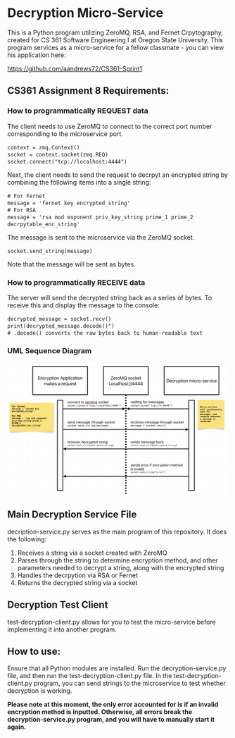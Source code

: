 # Decryption Micro-Service
This is a Python program utilizing ZeroMQ, RSA, and Fernet Crpytography, created for CS 361 Software Engineering I at Oregon State University. This program services as a micro-service for a fellow classmate - you can view his application here:

https://github.com/aandrews72/CS361-Sprint1

## CS361 Assignment 8 Requirements:
### How to programmatically REQUEST data
The client needs to use ZeroMQ to connect to the correct port number corresponding to the microservice port.
```
context = zmq.Context()
socket = context.socket(zmq.REQ)
socket.connect("tcp://localhost:4444")
```
Next, the client needs to send the request to decrpyt an encrypted string by combining the following items into a single string:
```
# For Fernet
message = 'fernet key encrypted_string'
# For RSA
message = 'rsa mod exponent priv_key_string prime_1 prime_2 decrpytable_enc_string'
```
The message is sent to the microservice via the ZeroMQ socket.
```
socket.send_string(message)
```
Note that the message will be sent as bytes.

### How to programmatically RECEIVE data
The server will send the decrypted string back as a series of bytes. To receive this and display the message to the console:
```
decrypted_message = socket.recv()
print(decrypted_message.decode()")
# .decode() converts the raw bytes back to human-readable text
```

### UML Sequence Diagram
![UML Sequence Diagram](/uml-sequence.png)

## Main Decryption Service File
decription-service.py serves as the main program of this repository. It does the following:

1. Receives a string via a socket created with ZeroMQ
2. Parses through the string to determine encryption method, and other parameters needed to decrypt a string, along with the encrypted string
4. Handles the decrpytion via RSA or Fernet
5. Returns the decrypted string via a socket

## Decryption Test Client
test-decryption-client.py allows for you to test the micro-service before implementing it into another program.

## How to use:
Ensure that all Python modules are installed. Run the decryption-service.py file, and then run the test-decryption-client.py file. In the test-decryption-client.py program, you can send strings to the microservice to test whether decryption is working.

**Please note at this moment, the only error accounted for is if an invalid encryption method is inputted. Otherwise, all errors break the decryption-service.py program, and you will have to manually start it again.**
